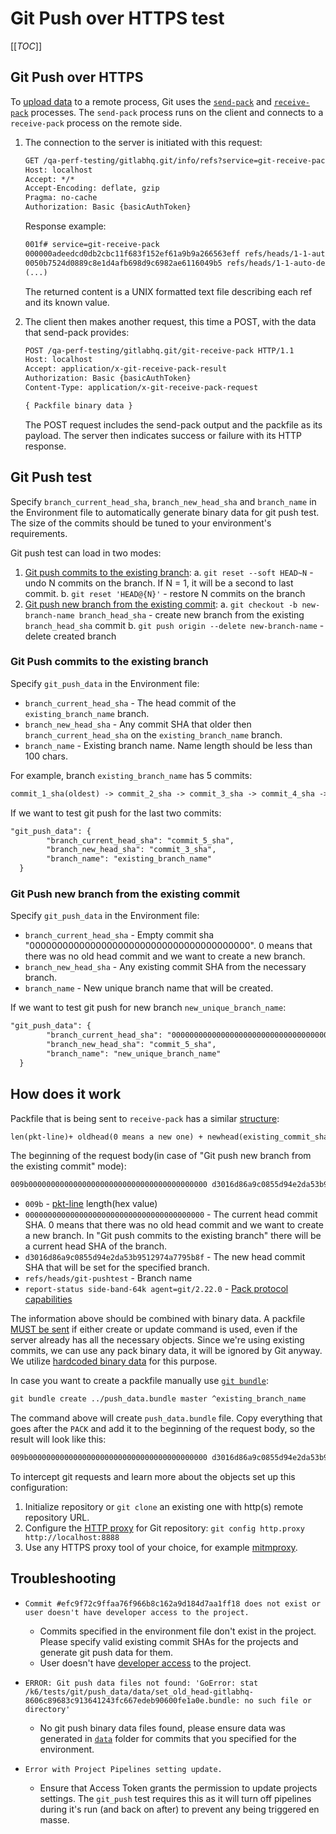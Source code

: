 # Git Push over HTTPS test

[[_TOC_]]

## Git Push over HTTPS

To [upload data](https://git-scm.com/book/en/v2/Git-Internals-Transfer-Protocols#_uploading_data) to a remote process, Git uses the [`send-pack`](https://git-scm.com/docs/git-send-pack) and [`receive-pack`](https://git-scm.com/docs/git-receive-pack) processes. The `send-pack` process runs on the client and connects to a `receive-pack` process on the remote side.

1. The connection to the server is initiated with this request:

    ```txt
    GET /qa-perf-testing/gitlabhq.git/info/refs?service=git-receive-pack HTTP/1.1
    Host: localhost
    Accept: */*
    Accept-Encoding: deflate, gzip
    Pragma: no-cache
    Authorization: Basic {basicAuthToken}
    ```

    Response example:

    ```txt
    001f# service=git-receive-pack
    000000adeedcd0db2cbc11f683f152ef61a9b9a266563eff refs/heads/1-1-auto-deploy-0000001report-status delete-refs side-band-64k quiet atomic ofs-delta push-options agent=git/2.22.0
    0050b7524d0889c8e1d4afb698d9c6982ae6116049b5 refs/heads/1-1-auto-deploy-0000002
    (...)
    ```

    The returned content is a UNIX formatted text file describing each ref and its known value.

1. The client then makes another request, this time a POST, with the data that send-pack provides:

    ```txt
    POST /qa-perf-testing/gitlabhq.git/git-receive-pack HTTP/1.1
    Host: localhost
    Accept: application/x-git-receive-pack-result
    Authorization: Basic {basicAuthToken}
    Content-Type: application/x-git-receive-pack-request

    { Packfile binary data }
    ```

    The POST request includes the send-pack output and the packfile as its payload. The server then indicates success or failure with its HTTP response.

## Git Push test

Specify `branch_current_head_sha`, `branch_new_head_sha` and `branch_name` in the Environment file to automatically generate binary data for git push test. The size of the commits should be tuned to your environment's requirements.

Git push test can load in two modes:

1. [Git push commits to the existing branch](#git-push-commits-to-the-existing-branch):
  a. `git reset --soft HEAD~N` - undo N commits on the branch. If N = 1, it will be a second to last commit.
  b. `git reset 'HEAD@{N}'` - restore N commits on the branch
2. [Git push new branch from the existing commit](#git-push-new-branch-from-the-existing-commit):
  a. `git checkout -b new-branch-name branch_head_sha` - create new branch from the existing `branch_head_sha` commit
  b. `git push origin --delete new-branch-name` - delete created branch

### Git Push commits to the existing branch

Specify `git_push_data` in the Environment file:

* `branch_current_head_sha` - The head commit of the `existing_branch_name` branch.
* `branch_new_head_sha` - Any commit SHA that older then `branch_current_head_sha` on the `existing_branch_name` branch.
* `branch_name` - Existing branch name. Name length should be less than 100 chars.

For example, branch `existing_branch_name` has 5 commits:

```txt
commit_1_sha(oldest) -> commit_2_sha -> commit_3_sha -> commit_4_sha -> commit_5_sha(head)
```

If we want to test git push for the last two commits:

```txt
"git_push_data": {
        "branch_current_head_sha": "commit_5_sha",
        "branch_new_head_sha": "commit_3_sha",
        "branch_name": "existing_branch_name"
  }
```

### Git Push new branch from the existing commit

Specify `git_push_data` in the Environment file:

* `branch_current_head_sha` - Empty commit sha "0000000000000000000000000000000000000000". 0 means that there was no old head commit and we want to create a new branch.
* `branch_new_head_sha` - Any existing commit SHA from the necessary branch.
* `branch_name` - New unique branch name that will be created.

If we want to test git push for new branch `new_unique_branch_name`:

```txt
"git_push_data": {
        "branch_current_head_sha": "0000000000000000000000000000000000000000",
        "branch_new_head_sha": "commit_5_sha",
        "branch_name": "new_unique_branch_name"
  }
```

## How does it work

Packfile that is being sent to `receive-pack` has a similar [structure](https://git-scm.com/docs/pack-protocol#_reference_update_request_and_packfile_transfer):

```txt
len(pkt-line)+ oldhead(0 means a new one) + newhead(existing_commit_sha) + packProtocolCapabilities + pktFlushStr + PACK + git binary data
```

The beginning of the request body(in case of "Git push new branch from the existing commit" mode):

```txt
009b0000000000000000000000000000000000000000 d3016d86a9c0855d94e2da53b9512974a7795b8f refs/heads/git-pushtest report-status side-band-64k agent=git/2.22.00000
```

* `009b` - [pkt-line](https://git-scm.com/docs/pack-protocol#_pkt_line_format) length(hex value)
* `0000000000000000000000000000000000000000` - The current head commit SHA. 0 means that there was no old head commit and we want to create a new branch. In "Git push commits to the existing branch" there will be a current head SHA of the branch.
* `d3016d86a9c0855d94e2da53b9512974a7795b8f` - The new head commit SHA that will be set for the specified branch.
* `refs/heads/git-pushtest` - Branch name
* `report-status side-band-64k agent=git/2.22.0` - [Pack protocol capabilities](https://git-scm.com/docs/protocol-capabilities/2.22.2)

The information above should be combined with binary data. A packfile [MUST be sent](https://git-scm.com/docs/pack-protocol#_reference_update_request_and_packfile_transfer) if either create or update command is used, even if the server already has all the necessary objects. Since we're using existing commits, we can use any pack binary data, it will be ignored by Git anyway. We utilize [hardcoded binary data](../../k6/tests/git/push_data/binary_data.bundle) for this purpose.

In case you want to create a packfile manually use [`git bundle`](https://git-scm.com/docs/git-bundle):

```txt
git bundle create ../push_data.bundle master ^existing_branch_name
```

The command above will create `push_data.bundle` file. Copy everything that goes after the `PACK` and add it to the beginning of the request body, so the result will look like this:

```txt
009b0000000000000000000000000000000000000000 d3016d86a9c0855d94e2da53b9512974a7795b8f refs/heads/git-pushtest report-status side-band-64k agent=git/2.22.00000PACK{binary_data}
```

To intercept git requests and learn more about the objects set up this configuration:

1. Initialize repository or `git clone` an existing one with http(s) remote repository URL.
1. Configure the [HTTP proxy](https://git-scm.com/docs/git-config#Documentation/git-config.txt-httpproxy) for Git repository: `git config http.proxy http://localhost:8888`
1. Use any HTTPS proxy tool of your choice, for example [mitmproxy](https://mitmproxy.org/).

## Troubleshooting

* `Commit #efc9f72c9ffaa76f966b8c162a9d184d7aa1ff18 does not exist or user doesn't have developer access to the project.`

  * Commits specified in the environment file don't exist in the project. Please specify valid existing commit SHAs for the projects and generate git push data for them.
  * User doesn't have [developer access](https://docs.gitlab.com/ee/user/permissions.html#project-members-permissions) to the project.

* `ERROR: Git push data files not found: 'GoError: stat /k6/tests/git/push_data/data/set_old_head-gitlabhq-8606c89683c913641243fc667edeb90600fe1a0e.bundle: no such file or directory'`

  * No git push binary data files found, please ensure data was generated in [`data`](data) folder for commits that you specified for the environment.
* `Error with Project Pipelines setting update.`

  * Ensure that Access Token grants the permission to update projects settings. The `git_push` test requires this as it will turn off pipelines during it's run (and back on after) to prevent any being triggered en masse.
